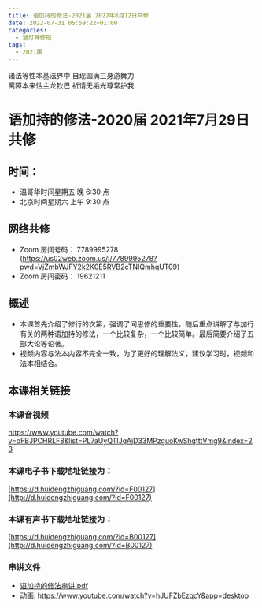 ```yaml
---
title: 语加持的修法-2021届 2022年8月12日共修
date: 2022-07-31 05:59:22+01:00
categories:
  - 慧灯禅修班
tags:
  - 2021届
---
```

<!--StartFragment-->

诸法等性本基法界中 自现圆满三身游舞力\
离障本来怙主龙钦巴 祈请无垢光尊常护我

# 语加持的修法-2020届 2021年7月29日共修

## 时间：

* 温哥华时间星期五 晚 6:30 点
* 北京时间星期六 上午 9:30 点



## 网络共修

* Zoom 房间号码： 7789995278 (<https://us02web.zoom.us/j/7789995278?pwd=VjZmbWJFY2k2K0E5RVB2cTNIQmhqUT09>)
* Zoom 房间密码： 19621211

## 概述

* 本课首先介绍了修行的次第，强调了闻思修的重要性。随后重点讲解了与加行有关的两种语加持的修法，一个比较复杂，一个比较简单。最后简要介绍了五部大论等论著。
* 视频内容与法本内容不完全一致，为了更好的理解法义，建议学习时，视频和法本相结合。

## 本课相关链接

### 本课音视频

<https://www.youtube.com/watch?v=oFBJPCHRLF8&list=PL7aUyQTIJqAjD33MPzguoKwShqtttVmg9&index=23>

### 本课电子书下载地址链接为：

[https://d.huidengzhiguang.com/?id=F00127](http://d.huidengzhiguang.com/?id=F00127)

### 本课有声书下载地址链接为：

[https://d.huidengzhiguang.com/?id=B00127](http://d.huidengzhiguang.com/?id=B00127)

### 串讲文件

* [语加持的修法串讲.pdf](http://huidengchanxiu.net/hdv/f/up/%E8%AF%AD%E5%8A%A0%E6%8C%81%E7%9A%84%E4%BF%AE%E6%B3%95%E4%B8%B2%E8%AE%B2.pdf)
* 动画: <https://www.youtube.com/watch?v=hJUFZbEzqcY&app=desktop>